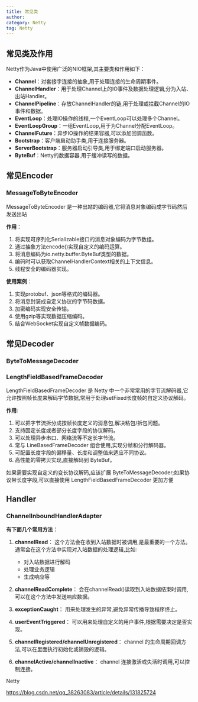 ```yaml
---
title: 常见类
author:
category: Netty
tag: Netty
---
```


## 常见类及作用

Netty作为Java中使用广泛的NIO框架,其主要类和作用如下：

- **Channel**：对套接字连接的抽象,用于处理连接的生命周期事件。
- **ChannelHandler**：用于处理Channel上的IO事件及数据处理逻辑,分为入站、出站Handler。
- **ChannelPipeline**：存放ChannelHandler的链,用于处理或拦截Channel的IO事件和数据。
- **EventLoop**：处理IO操作的线程,一个EventLoop可以处理多个Channel。
- **EventLoopGroup**：一组EventLoop,用于为Channel分配EventLoop。
- **ChannelFuture**：异步IO操作的结果容器,可以添加回调函数。
- **Bootstrap**：客户端启动助手类,用于连接服务器。
- **ServerBootstrap**：服务器启动引导类,用于绑定端口启动服务器。
- **ByteBuf**：Netty的数据容器,用于缓冲读写的数据。

## 常见Encoder

### MessageToByteEncoder

MessageToByteEncoder 是一种出站的编码器,它将消息对象编码成字节码然后发送出站

**作用**：

1. 将实现可序列化Serializable接口的消息对象编码为字节数组。
2. 通过抽象方法encode()实现自定义的编码运算。
3. 将消息编码为io.netty.buffer.ByteBuf类型的数据。
4. 编码时可以获取ChannelHandlerContext相关的上下文信息。
5. 线程安全的编码器实现。

**使用案例**：

1. 实现protobuf、json等格式的编码器。
2. 将消息封装成自定义协议的字节码数据。
3. 加密编码实现安全传输。
4. 使用gzip等实现数据压缩编码。
5. 结合WebSocket实现自定义帧数据编码。

## 常见Decoder

### ByteToMessageDecoder

### LengthFieldBasedFrameDecoder

LengthFieldBasedFrameDecoder 是 Netty 中一个非常常用的字节流解码器,它允许按照帧长度来解码字节数据,常用于处理setFixed长度帧的自定义协议解码。

**作用**:

1. 可以把字节流拆分成按帧长度定义的消息包,解决粘包/拆包问题。
2. 支持固定长度或者部分长度字段的协议解码。
3. 可以处理异步串口、网络流等不定长字节流。
4. 常与 LineBasedFrameDecoder 组合使用,实现分帧和分行解码器。
5. 可配置长度字段的偏移量、长度和调整值来适应不同协议。
6. 高性能的零拷贝实现,直接解码到 ByteBuf。

如果需要实现自定义的变长协议解码,应该扩展 ByteToMessageDecoder;如果协议带长度字段,可以直接使用
LengthFieldBasedFrameDecoder 更加方便

## Handler

### ChannelInboundHandlerAdapter

**有下面几个常用方法**：

1. **channelRead**：
   这个方法会在收到入站数据时被调用,是最重要的一个方法。通常会在这个方法中实现对入站数据的处理逻辑,比如:

    - 对入站数据进行解码
    - 处理业务逻辑
    - 生成响应等

2. **channelReadComplete**：
   会在channelRead()读取到入站数据结束时调用,可以在这个方法中发送响应数据。

3. **exceptionCaught**：
   用来处理发生的异常,避免异常传播导致程序终止。

4. **userEventTriggered**：
   可以用来处理自定义的用户事件,根据需要决定是否实现。

5. **channelRegistered/channelUnregistered**：
   channel 的生命周期回调方法,可以在里面执行初始化或销毁的逻辑。

6. **channelActive/channelInactive**：
   channel 连接激活或失活时调用,可以控制连接。


Netty

https://blog.csdn.net/qq_38263083/article/details/131825724


